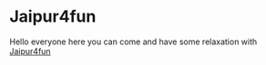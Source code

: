 # Jaipur4fun
Hello everyone here you can come and have some relaxation with <a href="http://www.jaipur4fun.com">Jaipur4fun</a>
